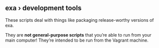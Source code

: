 ## exa › development tools

These scripts deal with things like packaging release-worthy versions of exa.

They are **not general-purpose scripts** that you’re able to run from your main computer! They’re intended to be run from the Vagrant machine.
